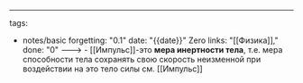 ---
tags:
  - notes/basic
forgetting: "0.1"
date: "{{date}}"
Zero links: "[[Физика]],"
done: "0"
---> - [[Импульс]]-это **мера инертности тела**, т.е. мера способности тела сохранять свою скорость неизменной при воздействии на это тело силы
см. [[Импульс]]


